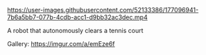 https://user-images.githubusercontent.com/52133386/177096941-7b6a5bb7-077b-4cdb-acc1-d9bb32ac3dec.mp4

A robot that autonomously clears a tennis court

Gallery: https://imgur.com/a/emEze6f
